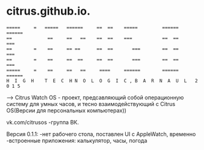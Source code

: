 # citrus.github.io.
	=====     =   =====   ======     ==  ==    =====         ======      ======
	==             ==     ==   ==    ==  ==    ===           ==  ==      ===
	==        =    ==     == ==      ==  ==       ===        ==  ==         ===
	==        =    ==     ==  ==     ==  ==       ===        ==  ==         ===
	=====     =    ==     ==   ==     ====     ======        ======      ======
	H  I  G  H    T  E  C  H N  O  L  O  G  I  C , B  A  R  N  A  U  L   2 0 1 5
-->
Citrus Watch OS - проект, предсавляющий собой операционную систему для умных часов, и тесно взаимодействующий с Citrus OS(Версии для персональных компьютерах))

vk.com/citrusos -группа ВК.

Версия 0.1.1:
  -нет рабочего стола, поставлен UI c AppleWatch, временно
  -встроенные приложения: калькулятор, часы, погода

